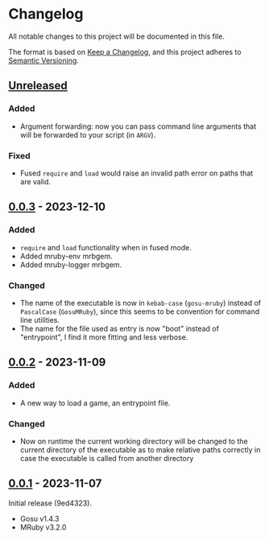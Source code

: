 # Changelog

All notable changes to this project will be documented in this file.

The format is based on [Keep a Changelog](https://keepachangelog.com/en/1.0.0/),
and this project adheres to [Semantic Versioning](https://semver.org/spec/v2.0.0.html).

## [Unreleased]

### Added

- Argument forwarding: now you can pass command line arguments that will be
  forwarded to your script (in `ARGV`).

### Fixed

- Fused `require` and `load` would raise an invalid path error on paths that
  are valid.

## [0.0.3] - 2023-12-10

### Added

- `require` and `load` functionality when in fused mode.
- Added mruby-env mrbgem.
- Added mruby-logger mrbgem.

### Changed

- The name of the executable is now in `kebab-case` (`gosu-mruby`) instead of `PascalCase`
  (`GosuMRuby`), since this seems to be convention for command line utilities.
- The name for the file used as entry is now "boot" instead of "entrypoint", I find
  it more fitting and less verbose.

## [0.0.2] - 2023-11-09

### Added

- A new way to load a game, an entrypoint file.

### Changed

- Now on runtime the current working directory will be changed to the current directory of the executable as to 
  make relative paths correctly in case the executable is called from another directory

## [0.0.1] - 2023-11-07

Initial release (9ed4323).

- Gosu v1.4.3
- MRuby v3.2.0

[unreleased]: https://github.com/Chadowo/gosu-mruby-wrapper/compare/v0.0.3...HEAD
[0.0.3]: https://github.com/Chadowo/gosu-mruby-wrapper/compare/v0.0.2...v0.0.3
[0.0.2]: https://github.com/Chadowo/gosu-mruby-wrapper/compare/v0.0.1...v0.0.2
[0.0.1]: https://github.com/Chadowo/gosu-mruby-wrapper/releases/v0.0.1
